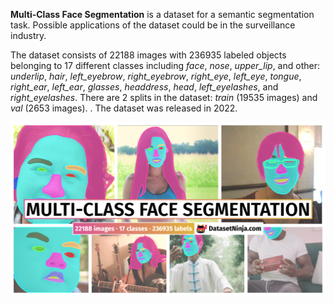 **Multi-Class Face Segmentation** is a dataset for a semantic segmentation task. Possible applications of the dataset could be in the surveillance industry. 

The dataset consists of 22188 images with 236935 labeled objects belonging to 17 different classes including *face*, *nose*, *upper_lip*, and other: *underlip*, *hair*, *left_eyebrow*, *right_eyebrow*, *right_eye*, *left_eye*, *tongue*, *right_ear*, *left_ear*, *glasses*, *headdress*, *head*, *left_eyelashes*, and *right_eyelashes*. There are 2 splits in the dataset: *train* (19535 images) and *val* (2653 images). . The dataset was released in 2022.

<img src="https://github.com/dataset-ninja/multi-class-face-segmentation/raw/main/visualizations/poster.png">
